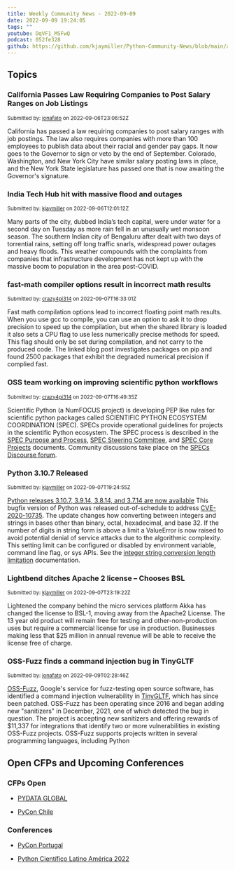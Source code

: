 ```yaml
---
title: Weekly Community News - 2022-09-09
date: 2022-09-09 19:24:05
tags: ""
youtube: DqVF1_MSFwQ
podcast: 052fe328
github: https://github.com/kjaymiller/Python-Community-News/blob/main/app/content/2022-09-08T19:04:05Z.md
---
```


## Topics

### California Passes Law Requiring Companies to Post Salary Ranges on Job Listings

<small>Submitted by: [jonafato](https://api.github.com/users/jonafato) on 2022-09-06T23:06:52Z</small>

California has passed a law requiring companies to post salary ranges with job postings. The law also requires companies with more than 100 employees to publish data about their racial and gender pay gaps. It now goes to the Governor to sign or veto by the end of September. Colorado, Washington, and New York City have similar salary posting laws in place, and the New York State legislature has passed one that is now awaiting the Governor's signature.


### India Tech Hub hit with massive flood and outages

<small>Submitted by: [kjaymiller](https://api.github.com/users/kjaymiller) on 2022-09-06T12:01:12Z</small>

Many parts of the city, dubbed India’s tech capital, were under water for a second day on Tuesday as more rain fell in an unusually wet monsoon season.  The southern Indian city of Bengaluru after dealt with two days of torrential rains, setting off long traffic snarls, widespread power outages and heavy floods.
This weather compounds with the complaints from companies that infrastructure development has not kept up with the massive boom to population in the area post-COVID.


### fast-math compiler options result in incorrect math results

<small>Submitted by: [crazy4pi314](https://api.github.com/users/crazy4pi314) on 2022-09-07T16:33:01Z</small>

Fast math compilation options lead to incorrect floating point math results. When you use gcc to compile, you can use an option to ask it to drop precision to speed up the compilation, but when the shared library is loaded it also sets a CPU flag to use less numerically precise methods for speed. This flag should only be set during compilation, and not carry to the produced code. The linked blog post investigates packages on pip and found 2500 packages that exhibit the degraded numerical precision if complied fast.


### OSS team working on improving scientific python workflows

<small>Submitted by: [crazy4pi314](https://api.github.com/users/crazy4pi314) on 2022-09-07T16:49:35Z</small>

Scientific Python (a NumFOCUS project) is developing PEP like rules for scientific python packages called SCIENTIFIC PYTHON ECOSYSTEM COORDINATION (SPEC). SPECs provide operational guidelines for projects in the scientific Python ecosystem. The SPEC process is described in the [SPEC Purpose and Process](https://scientific-python.org/specs/purpose-and-process/), [SPEC Steering Committee](https://scientific-python.org/specs/steering-committee/), and [SPEC Core Projects](https://scientific-python.org/specs/core-projects/) documents. Community discussions take place on the [SPECs Discourse forum](https://discuss.scientific-python.org/c/specs/6).


### Python 3.10.7 Released

<small>Submitted by: [kjaymiller](https://api.github.com/users/kjaymiller) on 2022-09-07T19:24:55Z</small>

[Python releases 3.10.7, 3.9.14, 3.8.14, and 3.7.14 are now available](https://pythoninsider.blogspot.com/2022/09/python-releases-3107-3914-3814-and-3714.html)
This bugfix version of Python was released out-of-schedule to address [CVE-2020-10735](https://cve.mitre.org/cgi-bin/cvename.cgi?name=CVE-2020-10735).
The update changes how converting between integers and strings in bases other than binary, octal, hexadecimal, and base 32. If the number of digits in string form is above a limit a ValueError is now raised to avoid potential denial of service attacks due to the algorithmic complexity. This setting limit can be configured or disabled by environment variable, command line flag, or sys APIs. See the [integer string conversion length limitation](https://docs.python.org/release/3.10.7/library/stdtypes.html#int-max-str-digits) documentation.


### Lightbend ditches Apache 2 license – Chooses BSL

<small>Submitted by: [kjaymiller](https://api.github.com/users/kjaymiller) on 2022-09-07T23:19:22Z</small>

Lightened the company behind the micro services platform Akka has changed the license to BSL-1, moving away from the Apache2 License. The 13 year old product will remain free for testing and other-non-production uses but require a commercial license for use in production. Businesses making less that $25 million in annual revenue will be able to receive the license free of charge.


### OSS-Fuzz finds a command injection bug in TinyGLTF

<small>Submitted by: [jonafato](https://api.github.com/users/jonafato) on 2022-09-09T02:28:46Z</small>

[OSS-Fuzz](https://google.github.io/oss-fuzz/), Google's service for fuzz-testing open source software, has identified a command injection vulnerability in [TinyGLTF](https://github.com/syoyo/tinygltf), which has since been patched. OSS-Fuzz has been operating since 2016 and began adding new "sanitizers" in December, 2021, one of which detected the bug in question. The project is accepting new sanitizers and offering rewards of $11,337 for integrations that identify two or more vulnerabilities in existing OSS-Fuzz projects. OSS-Fuzz supports projects written in several programming languages, including Python



## Open CFPs and Upcoming Conferences
### CFPs Open

- [PYDATA GLOBAL](https://pydata.org/global2022/)

- [PyCon Chile](https://pycon.cl)


### Conferences

- [PyCon Portugal](https://2022.pycon.pt/)

- [Python Científico Latino América 2022](https://pythoncientifico.ar/)
